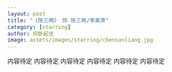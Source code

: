 ```yaml
---
layout: post
title: "《陈三两》 饰 陈三两/李素萍"
category: [starring]
author: 仰卧起坐
image: assets/images/starring/chensanliang.jpg
---
```


内容待定
内容待定
内容待定
内容待定
内容待定
内容待定